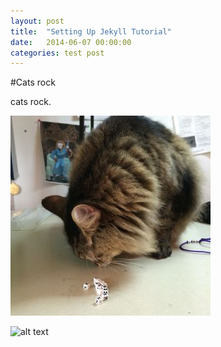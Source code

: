 ```yaml
---
layout: post
title:  "Setting Up Jekyll Tutorial"
date:   2014-06-07 00:00:00
categories: test post
---
```


#Cats rock


cats rock.

![](assets/cat.jpeg)

![alt text](https://www.dropbox.com/s/qtcljin2ufu30w9/01_Image_Size_Difference_With_width_set_to_100_percent.png "Title")
